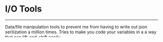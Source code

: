 <html>

<head>
    <link rel="preconnect" href="https://fonts.googleapis.com">
    <link rel="preconnect" href="https://fonts.gstatic.com"     crossorigin>
    <link href="https://fonts.googleapis.com/css2?family=Source+Code+Pro:wght@400&family=Source+Sans+Pro:wght@300&    display=swap" rel="stylesheet">
    <link rel="stylesheet" href="cool_css.css">
</head>

<svg fill="none" background-size=contain viewBox=100% width=100% height=100% xmlns="http://www.w3.org/2000/svg">

<foreignObject class="flex-container" width="100%" height="100%" background-size=contain;>

<div xmlns="http://www.w3.org/1999/xhtml">

# I/O Tools

___
Data/file manipulation tools to prevent me from having to write out json serilization a million times. Tries to make you code your variables in a a way that can lift-and-shift easily.

## Usage

___

```python
import io_tools as io # custom lib

debug = True
go_steppy = False
working_directory = os.getcwd()

#load the settings file
settings_file = sys.argv[1]
settings = io.read_file(settings_file)
vars = Vars(settings, debug, go_steppy)

#set some env vars
vars.change_value('working_dir', working_directory, debug)

```

## Functions

___

### <emph>>get_timestamp</emph>

 Returns a timestamp in `DD:MMM:YYYY (HH:MM:SS.f)` format

### <emph>>read_file</emph>

 Reads json file from path: returns json object

### <emph>>azure_auto_instal</emph>

 Attempts to force azure cli to auto-install cost management module

### <emph>>print_pretty</emph>

 Prettified json console output: returns `<string>`

### <emph>>colorize_json</emph>

 Prints colorful json

### <emph>>vailidate_json_file</emph>

 Takes a `file_path`, returns `query{dict(<string>,<string>)}`

### <emph>>validate_json_object</emph>

 Takes a `file_path`, returns `query{dict(<string>,<string>)}`

### <emph>>write_file</emph>

 Attempt to save <payload> to disk at <path> as json file

### <emph>>update_file</emph>

 Update an existing file on disk

### <emph>>make_dir</emph>

 Makes/deletes directory


## Class Methods

___
### <emph>>Datastore()</emph>

 Datastore is a `<key>:<value>` dict that accepts any  types and is used for portability. It achieves this  by storing all variables in a generic dictionary  with the `change()` method overriden to be an event  system.

### <emph>Variables()</emph>

 Object that holds a list of `Datastore()`s,
 When eneabled, the built-in `go_steppy()` function  will pause script execution on any memory state  change to provide a json formatted diff. for example:

 ![go_steppy](go_steppy.png)

### <emph>change_value()</emph>

 Triggered when any variable within the `Datastore()`  is updated, or created.

### <emph>get_current_value()</emph>

 Returns the current value of a variable within the `Datastore()`, and triggers an event.

### <emph>diff_values()</emph>

 When enabled, deepdiffs the current and proposed change to the `Datastore()` object

</ul>
</div>
</foreignObject>
</svg>
